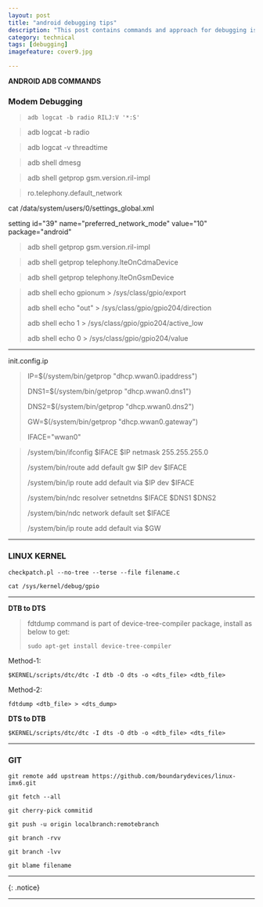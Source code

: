 ```yaml
---
layout: post
title: "android debugging tips"
description: "This post contains commands and approach for debugging issues on android runnning on imx6 ."
category: technical
tags: [debugging]
imagefeature: cover9.jpg

---
```


**ANDROID ADB COMMANDS**

### **Modem Debugging**

> `adb logcat -b radio RILJ:V '*:S'`

> adb logcat -b radio

> adb logcat -v threadtime

> adb shell dmesg

> adb shell getprop gsm.version.ril-impl

> ro.telephony.default_network

cat /data/system/users/0/settings_global.xml

setting id="39" name="preferred_network_mode" value="10" package="android"

> adb shell getprop gsm.version.ril-impl

> adb shell getprop telephony.lteOnCdmaDevice

> adb shell getprop telephony.lteOnGsmDevice

> adb shell echo gpionum > /sys/class/gpio/export
>
> adb shell echo "out" > /sys/class/gpio/gpio204/direction
>
> adb shell echo 1 > /sys/class/gpio/gpio204/active_low
>
> adb shell echo 0 > /sys/class/gpio/gpio204/value



---

init.config.ip

> IP=$(/system/bin/getprop "dhcp.wwan0.ipaddress")
>
> DNS1=$(/system/bin/getprop "dhcp.wwan0.dns1")
> 
> DNS2=$(/system/bin/getprop "dhcp.wwan0.dns2")
> 
> GW=$(/system/bin/getprop "dhcp.wwan0.gateway")
> 
> IFACE="wwan0"

> /system/bin/ifconfig $IFACE $IP netmask 255.255.255.0 
> 
> /system/bin/route add default gw $IP dev $IFACE 
> 
> /system/bin/ip route add default via  $IP dev $IFACE 
> 
> /system/bin/ndc resolver setnetdns $IFACE $DNS1 $DNS2
> 
> /system/bin/ndc network default set $IFACE
> 
> /system/bin/ip route add default via $GW

---

### **LINUX KERNEL**

`checkpatch.pl --no-tree --terse --file filename.c`

`cat /sys/kernel/debug/gpio`

---

**DTB to DTS**

> fdtdump command is part of device-tree-compiler package, install as below to get:
>
> `sudo apt-get install device-tree-compiler`


Method-1:

`$KERNEL/scripts/dtc/dtc -I dtb -O dts -o <dts_file> <dtb_file>`

Method-2:

`fdtdump <dtb_file> > <dts_dump>`


**DTS to DTB**

`$KERNEL/scripts/dtc/dtc -I dts -O dtb -o <dtb_file> <dts_file>`

---

### **GIT**

`git remote add upstream https://github.com/boundarydevices/linux-imx6.git`


`git fetch --all`


`git cherry-pick commitid`


`git push -u origin localbranch:remotebranch`


`git branch -rvv`


`git branch -lvv`


`git blame filename`


---



{: .notice}

---